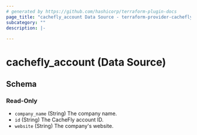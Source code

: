 ```yaml
---
# generated by https://github.com/hashicorp/terraform-plugin-docs
page_title: "cachefly_account Data Source - terraform-provider-cachefly"
subcategory: ""
description: |-
  
---
```


# cachefly_account (Data Source)





<!-- schema generated by tfplugindocs -->
## Schema

### Read-Only

- `company_name` (String) The company name.
- `id` (String) The CacheFly account ID.
- `website` (String) The company's website.
